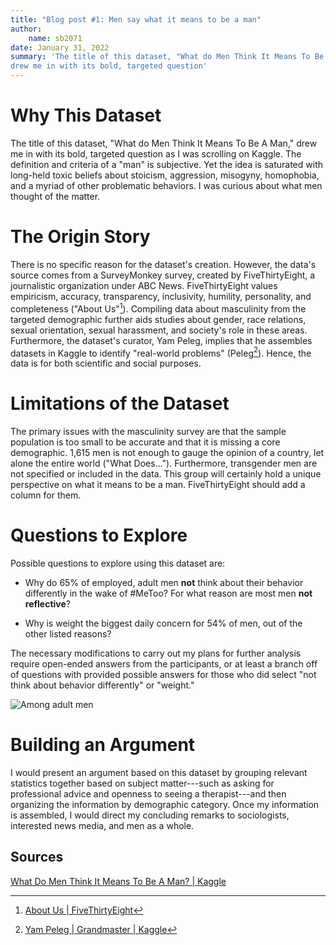 ```yaml
---
title: "Blog post #1: Men say what it means to be a man"
author: 
    name: sb2071
date: January 31, 2022
summary: 'The title of this dataset, "What do Men Think It Means To Be A Man,"
drew me in with its bold, targeted question'
---
```


Why This Dataset
================

The title of this dataset, "What do Men Think It Means To Be A Man,"
drew me in with its bold, targeted question as I was scrolling on
Kaggle. The definition and criteria of a "man" is subjective. Yet the
idea is saturated with long-held toxic beliefs about stoicism,
aggression, misogyny, homophobia, and a myriad of other problematic
behaviors. I was curious about what men thought of the matter.

The Origin Story
================

There is no specific reason for the dataset's creation. However, the
data's source comes from a SurveyMonkey survey, created by
FiveThirtyEight, a journalistic organization under ABC News.
FiveThirtyEight values empiricism, accuracy, transparency, inclusivity,
humility, personality, and completeness ("About Us"[^fn1]). Compiling data
about masculinity from the targeted demographic further aids studies
about gender, race relations, sexual orientation, sexual harassment, and
society's role in these areas. Furthermore, the dataset's curator, Yam
Peleg, implies that he assembles datasets in Kaggle to identify
"real-world problems" (Peleg[^fn2]). Hence, the data is for both scientific
and social purposes.

Limitations of the Dataset
==========================

The primary issues with the masculinity survey are that the sample
population is too small to be accurate and that it is missing a core
demographic. 1,615 men is not enough to gauge the opinion of a country,
let alone the entire world ("What Does..."). Furthermore, transgender
men are not specified or included in the data. This group will certainly
hold a unique perspective on what it means to be a man. FiveThirtyEight
should add a column for them.

Questions to Explore
====================

Possible questions to explore using this dataset are:

-   Why do 65% of employed, adult men **not** think about their behavior
    differently in the wake of \#MeToo? For what reason are most men
    **not reflective**?

-   Why is weight the biggest daily concern for 54% of men, out of the
    other listed reasons?

The necessary modifications to carry out my plans for further analysis
require open-ended answers from the participants, or at least a branch
off of questions with provided possible answers for those who did select
"not think about behavior differently" or "weight."

![Among adult men](../../../../../humdata22/img/sb2071-blog-post-1.jpg)


Building an Argument
====================

I would present an argument based on this dataset by grouping relevant
statistics together based on subject matter---such as asking for
professional advice and openness to seeing a therapist---and then
organizing the information by demographic category. Once my information
is assembled, I would direct my concluding remarks to sociologists,
interested news media, and men as a whole.

Sources
-------

[^fn1]: [About Us \| FiveThirtyEight](https://fivethirtyeight.com/about-us/)

[^fn2]: [Yam Peleg \| Grandmaster \| Kaggle](https://www.kaggle.com/yamqwe)

[What Do Men Think It Means To Be A Man? \|
Kaggle](https://www.kaggle.com/yamqwe/masculinity-surveye)
